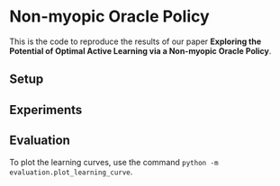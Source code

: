 # Non-myopic Oracle Policy

This is the code to reproduce the results of our paper **Exploring the Potential of Optimal Active Learning via a Non-myopic Oracle Policy**.

## Setup

## Experiments

## Evaluation
To plot the learning curves, use the command `python -m evaluation.plot_learning_curve`.
